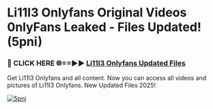 # Li11I3 Onlyfans Original Videos 0nlyFans Leaked - Files Updated! (5pni)

<h3>🔴 CLICK HERE 🌐==►► <a href="https://tinyurl.com/2m67pmp6" rel="nofollow">Li11I3 Onlyfans Updated Files</a></h3>

Get Li11I3 Onlyfans and all content. Now you can access all videos and pictures of Li11I3 Onlyfans. New Updated Files 2025!

[![5pni](https://i.imgur.com/H4QAA4z.gif)](https://tinyurl.com/2m67pmp6)